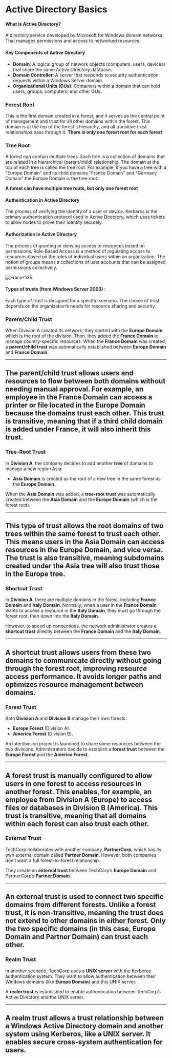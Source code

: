 # Active Directory Basics

#### What is Active Directory?
A directory service developed by Microsoft for Windows domain networks That manages permissions and access to networked resources.
  
#### Key Components of Active Directory
- **Domain**: A logical group of network objects (computers, users, devices) that share the same Active Directory database.
- **Domain Controller**: A server that responds to security authentication requests within a Windows Server domain.
- **Organizational Units (OUs)**: Containers within a domain that can hold users, groups, computers, and other OUs.

### Forest Root
This is the first domain created in a forest, and it serves as the central point of management and trust for all other domains within the forest. This domain is at the top of the forest's hierarchy, and all transitive trust relationships pass through it. **There is only one forest root for each forest**

### Tree Root
A forest can contain multiple trees. Each tree is a collection of domains that are related in a hierarchical (parent/child) relationship. The domain at the top of each tree is called the tree root. For example, if you have a tree with a "Europe Domain" and its child domains "France Domain" and "Germany Domain" the Europe Domain is the tree root.

**A forest can have multiple tree roots, but only one forest root**

#### Authentication in Active Directory
The process of verifying the identity of a user or device.
Kerberos is the primary authentication protocol used in Active Directory, which uses tickets to allow nodes to prove their identity securely.

#### Authorization in Active Directory
The process of granting or denying access to resources based on permissions.
Role-Based Access is a method of regulating access to resources based on the roles of individual users within an organization.
The notion of groups means a collections of user accounts that can be assigned permissions collectively.

![Frame 135](https://github.com/user-attachments/assets/8b955e0d-4bd2-42c1-bdb5-d2358058841c)


#### Types of trusts (from Windows Server 2003) :

Each type of trust is designed for a specific scenario.
The choice of trust depends on the organization’s needs for resource sharing and security.


### Parent/Child Trust
When Division A created its network, they started with the **Europe Domain**, which is the root of the division. Then, they added the **France Domain** to manage country-specific resources. When the **France Domain** was created, a **parent/child trust** was automatically established between **Europe Domain** and **France Domain**.

----------------------------------------------------------------------------------------------------------------------------
The parent/child trust allows users and resources to flow between both domains without needing manual approval. For example, an employee in the **France Domain** can access a printer or file located in the **Europe Domain** because the domains trust each other. This trust is **transitive**, meaning that if a third child domain is added under **France**, it will also inherit this trust.
----------------------------------------------------------------------------------------------------------------------------




### Tree-Root Trust
In **Division A**, the company decides to add another **tree** of domains to manage a new region Asia:
- **Asia Domain** is created as the root of a new tree in the same forest as the **Europe Domain**.

When the **Asia Domain** was added, a **tree-root trust** was automatically created between the **Asia Domain** and the **Europe Domain** (which is the forest root).

----------------------------------------------------------------------------------------------------------------------------
This type of trust allows the root domains of two **trees** within the same forest to trust each other. This means users in the **Asia Domain** can access resources in the **Europe Domain**, and vice versa. The trust is also transitive, meaning subdomains created under the **Asia tree** will also trust those in the **Europe tree**.
----------------------------------------------------------------------------------------------------------------------------




### Shortcut Trust
In **Division A**, there are multiple domains in the forest, including **France Domain** and **Italy Domain**. Normally, when a user in the **France Domain** wants to access a resource in the **Italy Domain**, they must go through the forest root, then down into the **Italy Domain**.

However, to speed up connections, the network administrator creates a **shortcut trust** directly between the **France Domain** and the **Italy Domain**.

----------------------------------------------------------------------------------------------------------------------------
A shortcut trust allows users from these two domains to communicate directly without going through the forest root, improving resource access performance. It avoids longer paths and optimizes resource management between domains.
----------------------------------------------------------------------------------------------------------------------------



### Forest Trust
Both **Division A** and **Division B** manage their own forests:
- **Europe Forest** (Division A).
- **America Forest** (Division B).

An interdivision project is launched to share some resources between the two divisions. Administrators decide to establish a **forest trust** between the **Europe Forest** and the **America Forest**.

--------------------------------------------------------------------------------------------------------------------------
A forest trust is manually configured to allow users in one forest to access resources in another forest. This enables, for example, an employee from **Division A** (Europe) to access files or databases in **Division B** (America). This trust is **transitive**, meaning that all domains within each forest can also trust each other.
---------------------------------------------------------------------------------------------------------------------------



### External Trust
TechCorp collaborates with another company, **PartnerCorp**, which has its own external domain called **Partner Domain**. However, both companies don’t want a full forest-to-forest relationship.

They create an **external trust** between TechCorp’s **Europe Domain** and PartnerCorp’s **Partner Domain**.

----------------------------------------------------------------------------------------------------------------------------
An external trust is used to connect two specific domains from different forests. Unlike a forest trust, it is **non-transitive**, meaning the trust does not extend to other domains in either forest. Only the two specific domains (in this case, **Europe Domain** and **Partner Domain**) can trust each other.
----------------------------------------------------------------------------------------------------------------------------

### Realm Trust

In another scenario, TechCorp uses a **UNIX server** with the Kerberos authentication system. They want to allow authentication between their Windows domains (like **Europe Domain**) and this UNIX server.

A **realm trust** is established to enable authentication between TechCorp’s Active Directory and the UNIX server.

---------------------------------------------------------------------------------------------------------------------------
A realm trust allows a trust relationship between a Windows Active Directory domain and another system using Kerberos, like a UNIX server. It enables secure cross-system authentication for users.
---------------------------------------------------------------------------------------------------------------------------



